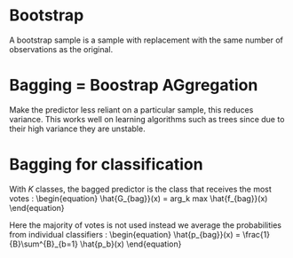 # Bootstrap
A bootstrap sample is a sample with replacement with the same number of observations as the original.

# Bagging = Boostrap AGgregation
Make the predictor less reliant on a particular sample, this reduces variance.
This works well on learning algorithms such as trees since due to their high variance they are unstable.

# Bagging for classification
With $K$ classes, the bagged predictor is the class that receives the most votes :
\begin{equation}
\hat{G_{bag}}(x) = arg_k max \hat{f_{bag}}(x)
\end{equation}

Here the majority of votes is not used instead we average the probabilities from individual classifiers :
\begin{equation}
\hat{p_{bag}}(x) = \frac{1}{B}\sum^{B}_{b=1} \hat{p_b}(x)
\end{equation}
